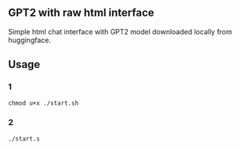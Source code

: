 ## GPT2 with raw html interface

Simple html chat interface with GPT2 model downloaded locally from huggingface.

## Usage

### 1

`chmod u+x ./start.sh`

### 2

`./start.s`


